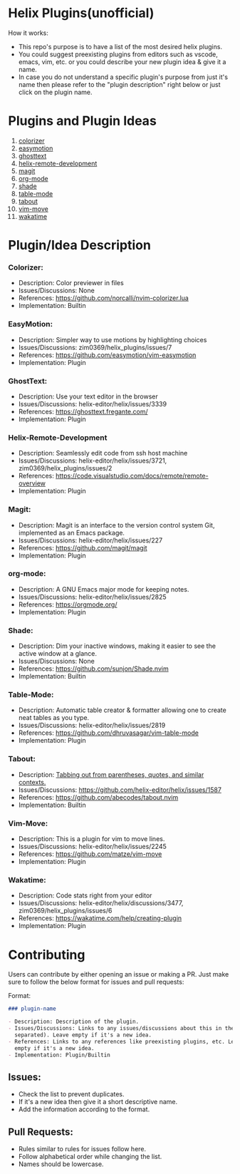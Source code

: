 # Helix Plugins(unofficial)

How it works:

*   This repo's purpose is to have a list of the most desired helix plugins.
*   You could suggest preexisting plugins from editors such as vscode, emacs,
    vim, etc. or you could describe your new plugin idea & give it a name.
*   In case you do not understand a specific plugin's purpose from just it's
    name then please refer to the "plugin description" right below or just
    click on the plugin name.

# Plugins and Plugin Ideas

1.  [ colorizer ](#colorizer)
2.  [ easymotion ](#easymotion)
3.  [ ghosttext ](#GhostText)
4.  [ helix-remote-development ](#helix-remote-development)
5.  [ magit ](#magit)
6.  [ org-mode ](#org-mode)
7.  [ shade ](#shade)
8.  [ table-mode ](#table-mode)
9.  [ tabout ](#tabout)
10. [ vim-move ](#vim-move)
11. [ wakatime ](#wakatime)

# Plugin/Idea Description

### Colorizer:

*   Description: Color previewer in files
*   Issues/Discussions: None
*   References: <https://github.com/norcalli/nvim-colorizer.lua>
*   Implementation: Builtin

### EasyMotion:

*   Description: Simpler way to use motions by highlighting choices
*   Issues/Discussions: zim0369/helix\_plugins/issues/7
*   References: <https://github.com/easymotion/vim-easymotion>
*   Implementation: Plugin

### GhostText:

*   Description: Use your text editor in the browser
*   Issues/Discussions: helix-editor/helix/issues/3339
*   References: <https://ghosttext.fregante.com/>
*   Implementation: Plugin

### Helix-Remote-Development

*   Description: Seamlessly edit code from ssh host machine
*   Issues/Discussions: helix-editor/helix/issues/3721, zim0369/helix\_plugins/issues/2
*   References: <https://code.visualstudio.com/docs/remote/remote-overview>
*   Implementation: Plugin

### Magit:

*   Description: Magit is an interface to the version control system Git,
    implemented as an Emacs package.
*   Issues/Discussions: helix-editor/helix/issues/227
*   References: <https://github.com/magit/magit>
*   Implementation: Plugin

### org-mode:

*   Description: A GNU Emacs major mode for keeping notes.
*   Issues/Discussions: helix-editor/helix/issues/2825
*   References: <https://orgmode.org/>
*   Implementation: Plugin

### Shade:

*   Description: Dim your inactive windows, making it easier to see the active
    window at a glance.
*   Issues/Discussions: None
*   References: <https://github.com/sunjon/Shade.nvim>
*   Implementation: Builtin

### Table-Mode:

*   Description: Automatic table creator & formatter allowing one to create neat tables as you type.
*   Issues/Discussions: helix-editor/helix/issues/2819
*   References: <https://github.com/dhruvasagar/vim-table-mode>
*   Implementation: Plugin

### Tabout:

*   Description: [Tabbing out from parentheses, quotes, and similar contexts.](https://github.com/helix-editor/helix/issues/1587#issue-1115976332)
*   Issues/Discussions: <https://github.com/helix-editor/helix/issues/1587>
*   References: <https://github.com/abecodes/tabout.nvim>
*   Implementation: Builtin

### Vim-Move:

*   Description: This is a plugin for vim to move lines.
*   Issues/Discussions: helix-editor/helix/issues/2245
*   References: <https://github.com/matze/vim-move>
*   Implementation: Plugin

### Wakatime:

*   Description: Code stats right from your editor
*   Issues/Discussions: helix-editor/helix/discussions/3477, zim0369/helix\_plugins/issues/6
*   References: <https://wakatime.com/help/creating-plugin>
*   Implementation: Plugin

# Contributing

Users can contribute by either opening an issue or making a PR. Just make sure
to follow the below format for issues and pull requests:

Format:

```markdown
### plugin-name

- Description: Description of the plugin.
- Issues/Discussions: Links to any issues/discussions about this in the helix repo or this repo(comma
  separated). Leave empty if it's a new idea.
- References: Links to any references like preexisting plugins, etc. Leave
  empty if it's a new idea.
- Implementation: Plugin/Builtin
```

## Issues:

*   Check the list to prevent duplicates.
*   If it's a new idea then give it a short descriptive name.
*   Add the information according to the format.

## Pull Requests:

*   Rules similar to rules for issues follow here.
*   Follow alphabetical order while changing the list.
*   Names should be lowercase.

